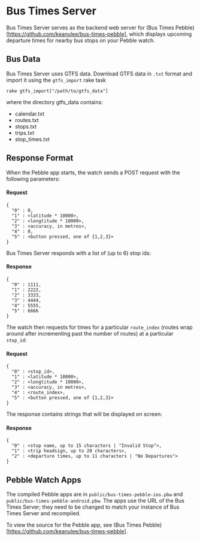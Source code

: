 # Bus Times Server

Bus Times Server serves as the backend web server for (Bus Times Pebble)[https://github.com/keanulee/bus-times-pebble],
which displays upcoming departure times for nearby bus stops on your Pebble watch.

## Bus Data

Bus Times Server uses GTFS data. Download GTFS data in `.txt` format and import it using the `gtfs_import` rake task

```
rake gtfs_import["/path/to/gtfs_data"]
```

where the directory gtfs_data contains:

* calendar.txt
* routes.txt
* stops.txt
* trips.txt
* stop_times.txt

## Response Format

When the Pebble app starts, the watch sends a POST request with the following parameters:

#### Request

```
{
  "0" : 0,
  "1" : <latitude * 10000>,
  "2" : <longtitude * 10000>,
  "3" : <accuracy, in metres>,
  "4" : 0,
  "5" : <button pressed, one of {1,2,3}>
}
```

Bus Times Server responds with a list of (up to 6) stop ids:

#### Response

```
{
  "0" : 1111,
  "1" : 2222,
  "2" : 3333,
  "3" : 4444,
  "4" : 5555,
  "5" : 6666
}
```

The watch then requests for times for a particular `route_index` (routes wrap around after
incrementing past the number of routes) at a particular `stop_id`:

#### Request

```
{
  "0" : <stop_id>,
  "1" : <latitude * 10000>,
  "2" : <longtitude * 10000>,
  "3" : <accuracy, in metres>,
  "4" : <route_index>,
  "5" : <button pressed, one of {1,2,3}>
}
```

The response contains strings that will be displayed on screen:

#### Response

```
{
  "0" : <stop name, up to 15 characters | "Invalid Stop">,
  "1" : <trip headsign, up to 20 characters>,
  "2" : <departure times, up to 11 characters | "No Departures">
}
```

## Pebble Watch Apps

The compiled Pebble apps are in `public/bus-times-pebble-ios.pbw` and `public/bus-times-pebble-android.pbw`.
The apps use the URL of the Bus Times Server; they need to be changed to match your instance of Bus Times
Server and recompiled.

To view the source for the Pebble app, see (Bus Times Pebble)[https://github.com/keanulee/bus-times-pebble].
